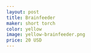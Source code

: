 ```yaml
---
layout: post
title: Brainfeeder
maker: short torch
color: yellow
image: yellow-brainfeeder.png
price: 20 USD
---
```

